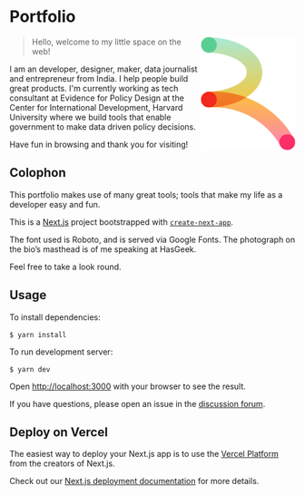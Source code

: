 # Portfolio

<img align="right" height="200" src="./public/logo_old.png">

> Hello, welcome to my little space on the web!

I am an developer, designer, maker, data journalist and entrepreneur from India. I help people build great products. I'm currently working as tech consultant at Evidence for Policy Design at the Center for International Development, Harvard University where we build tools that enable government to make data driven policy decisions.

Have fun in browsing and thank you for visiting!

## Colophon

This portfolio makes use of many great tools; tools that make my life as a developer easy and fun.

This is a [Next.js](https://nextjs.org/) project bootstrapped with [`create-next-app`](https://github.com/vercel/next.js/tree/canary/packages/create-next-app).

The font used is Roboto, and is served via Google Fonts. The photograph on the bio’s masthead is of me speaking at HasGeek.

Feel free to take a look round.

## Usage

To install dependencies:

```
$ yarn install
```

To run development server:

```
$ yarn dev
```

Open [http://localhost:3000](http://localhost:3000) with your browser to see the result.

If you have questions, please open an issue in the [discussion forum](https://github.com/ravisuhag/portfolio/issues).

## Deploy on Vercel

The easiest way to deploy your Next.js app is to use the [Vercel Platform](https://vercel.com/new?utm_medium=default-template&filter=next.js&utm_source=create-next-app&utm_campaign=create-next-app-readme) from the creators of Next.js.

Check out our [Next.js deployment documentation](https://nextjs.org/docs/deployment) for more details.
